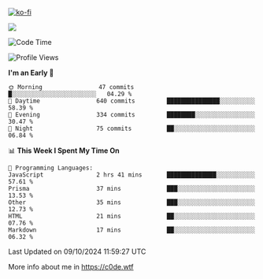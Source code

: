 [![ko-fi](https://ko-fi.com/img/githubbutton_sm.svg)](https://ko-fi.com/Z8Z4Y2LKX)

<a href="https://wakatime.com"><img src="https://wakatime.com/share/@c0dezin/b7f18a7c-ab3a-40b8-8bc7-b1b7bf71f1d6.svg" /></a>

<!--START_SECTION:waka-->
![Code Time](http://img.shields.io/badge/Code%20Time-115%20hrs%2035%20mins-blue)

![Profile Views](http://img.shields.io/badge/Profile%20Views-0-blue)

**I'm an Early 🐤** 

```text
🌞 Morning                47 commits          █░░░░░░░░░░░░░░░░░░░░░░░░   04.29 % 
🌆 Daytime                640 commits         ███████████████░░░░░░░░░░   58.39 % 
🌃 Evening                334 commits         ████████░░░░░░░░░░░░░░░░░   30.47 % 
🌙 Night                  75 commits          ██░░░░░░░░░░░░░░░░░░░░░░░   06.84 % 
```


📊 **This Week I Spent My Time On** 

```text
💬 Programming Languages: 
JavaScript               2 hrs 41 mins       ██████████████░░░░░░░░░░░   57.61 % 
Prisma                   37 mins             ███░░░░░░░░░░░░░░░░░░░░░░   13.53 % 
Other                    35 mins             ███░░░░░░░░░░░░░░░░░░░░░░   12.73 % 
HTML                     21 mins             ██░░░░░░░░░░░░░░░░░░░░░░░   07.76 % 
Markdown                 17 mins             ██░░░░░░░░░░░░░░░░░░░░░░░   06.32 % 
```


 Last Updated on 09/10/2024 11:59:27 UTC
<!--END_SECTION:waka-->

More info about me in https://c0de.wtf

